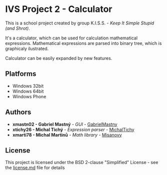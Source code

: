 # IVS Project 2 - Calculator

This is a school project created by group K.I.S.S. - *Keep It Simple Stupid (and Shrot)*.

It's a calculator, which can be used for calculation mathematical expressions. Mathematical expressions are parsed into binary tree, 
which is graphicaly ilustrated. 

Calculator can be easily expanded by new features.

## Platforms

* Windows 32bit
* Windows 64bit
* Windows Phone

## Authors

* **xmastn02 - Gabriel Mastný** - *GUI* - [GabrielMastny](https://github.com/GabrielMastny)
* **xtichy26 - Michal Tichý** - *Expression parser* - [MichalTichy](https://github.com/MichalTichy)
* **xmarti78 - Michal Martinů** - *Math library* - [Misanovy](https://github.com/Misanovy)

## License

This project is licensed under the BSD 2-clause "Simplified" License - see the [license.md](license.md) file for details
